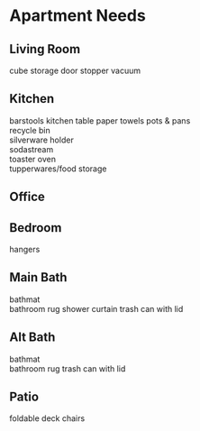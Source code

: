 # Apartment Needs

## Living Room

cube storage
door stopper
vacuum

## Kitchen

barstools
kitchen table
paper towels
pots & pans  
recycle bin  
silverware holder  
sodastream  
toaster oven  
tupperwares/food storage

## Office

## Bedroom

hangers

## Main Bath

bathmat  
bathroom rug
shower curtain
trash can with lid

## Alt Bath

bathmat  
bathroom rug
trash can with lid

## Patio

foldable deck chairs

